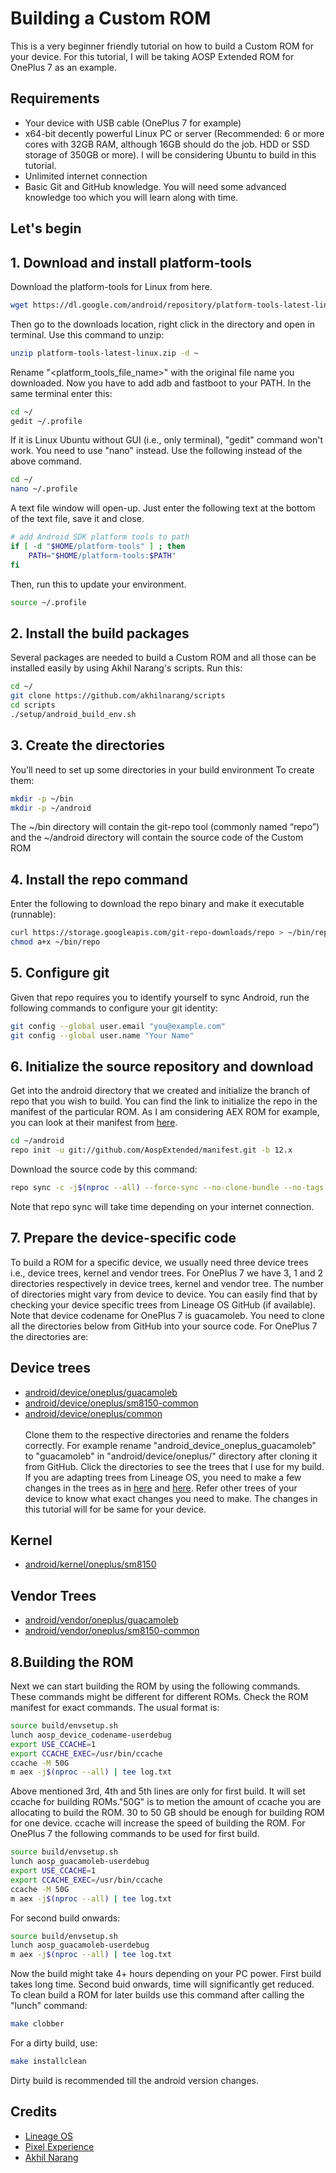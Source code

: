 
# Building a Custom ROM

This is a very beginner friendly tutorial on how to build a Custom ROM for your device. For this tutorial, I will be taking AOSP Extended ROM for OnePlus 7 as an example.
## Requirements

- Your device with USB cable (OnePlus 7 for example)
- x64-bit decently powerful Linux PC or server (Recommended: 6 or more cores with 32GB RAM, although 16GB should do the job. HDD or SSD storage of 350GB or more). I will be considering Ubuntu to build in this tutorial.
- Unlimited internet connection
- Basic Git and GitHub knowledge. You will need some advanced knowledge too which you will learn along with time.

## Let's begin
## 1. Download and install platform-tools

Download the platform-tools for Linux from here.
```bash
wget https://dl.google.com/android/repository/platform-tools-latest-linux.zip
```
Then go to the downloads location, right click in the directory and open in terminal. Use this command to unzip:
```bash
unzip platform-tools-latest-linux.zip -d ~
```
Rename "<platform_tools_file_name>" with the original file name you downloaded. Now you have to add adb and fastboot to your PATH. In the same terminal enter this:
```bash
cd ~/
gedit ~/.profile
```
If it is Linux Ubuntu without GUI (i.e., only terminal), "gedit" command won't work. You need to use "nano" instead. Use the following instead of the above command.
```bash
cd ~/
nano ~/.profile
```
A text file window will open-up. Just enter the following text at the bottom of the text file, save it and close.
```bash
# add Android SDK platform tools to path
if [ -d "$HOME/platform-tools" ] ; then
    PATH="$HOME/platform-tools:$PATH"
fi
```
Then, run this to update your environment.
```bash
source ~/.profile
```
## 2. Install the build packages
Several packages are needed to build a Custom ROM and all those can be installed easily by using Akhil Narang's scripts. Run this:
```bash
cd ~/
git clone https://github.com/akhilnarang/scripts
cd scripts
./setup/android_build_env.sh
```
## 3. Create the directories
You’ll need to set up some directories in your build environment
To create them:
```bash
mkdir -p ~/bin
mkdir -p ~/android
```
The ~/bin directory will contain the git-repo tool (commonly named “repo”) and the ~/android directory will contain the source code of the Custom ROM


## 4. Install the repo command
Enter the following to download the repo binary and make it executable (runnable):
```bash
curl https://storage.googleapis.com/git-repo-downloads/repo > ~/bin/repo
chmod a+x ~/bin/repo
```
## 5. Configure git
Given that repo requires you to identify yourself to sync Android, run the following commands to configure your git identity:
```bash
git config --global user.email "you@example.com"
git config --global user.name "Your Name"
```
## 6. Initialize the source repository and download
Get into the android directory that we created and initialize the branch of repo that you wish to build. You can find the link to initialize the repo in the manifest of the particular ROM. As I am considering AEX ROM for example, you can look at their manifest from [here](https://github.com/AospExtended/manifest).
```bash
cd ~/android
repo init -u git://github.com/AospExtended/manifest.git -b 12.x
```
Download the source code by this command:
```bash
repo sync -c -j$(nproc --all) --force-sync --no-clone-bundle --no-tags
```
Note that repo sync will take time depending on your internet connection.

## 7. Prepare the device-specific code
To build a ROM for a specific device, we usually need three device trees i.e., device trees, kernel and vendor trees. 
For OnePlus 7 we have 3, 1 and 2 directories respectively in device trees, kernel and vendor tree. The number of directories might vary from device to device. You can easily find that by checking your device specific trees from Lineage OS GitHub (if available). Note that device codename for OnePlus 7 is guacamoleb.  You need to clone all the directories below from GitHub into your source code. For OnePlus 7 the directories are:
## Device trees
- [android/device/oneplus/guacamoleb](https://github.com/shantanu-sarkar/android_device_oneplus_guacamoleb)
- [android/device/oneplus/sm8150-common](https://github.com/AospExtended-Devices/device_oneplus_sm8150-common)
- [android/device/oneplus/common](https://github.com/AospExtended-Devices/device_oneplus_common) <br /> <br />
Clone them to the respective directories
and rename the folders correctly. For example rename "android_device_oneplus_guacamoleb" to "guacamoleb" in "android/device/oneplus/" directory after cloning it from GitHub.
Click the directories to see the trees that I use for my build. If you are adapting trees from Lineage OS, you need to make a few changes in the trees as in [here](https://github.com/shantanu-sarkar/android_device_oneplus_guacamoleb/commit/1d83a5ca546a9ebb20175eb156fbf9888e4dc2d6) and [here](https://github.com/AospExtended-Devices/device_oneplus_sm8150-common/commit/813b0320384b95c5461b2776388c561a64868864). Refer other trees of your device to know what exact changes you need to make. The changes in this tutorial will for be same for your device.
## Kernel
- [android/kernel/oneplus/sm8150](https://github.com/AospExtended-Devices/kernel_oneplus_sm8150)
## Vendor Trees
- [android/vendor/oneplus/guacamoleb](https://github.com/shantanu-sarkar/android_vendor_oneplus_guacamoleb)
- [android/vendor/oneplus/sm8150-common](https://github.com/shantanu-sarkar/android_vendor_oneplus_sm8150-common)

## 8.Building the ROM
Next we can start building the ROM by using the following commands. These commands might be different for different ROMs. Check the ROM manifest for exact commands.
The usual format is:
```bash
source build/envsetup.sh
lunch aosp_device_codename-userdebug
export USE_CCACHE=1
export CCACHE_EXEC=/usr/bin/ccache
ccache -M 50G
m aex -j$(nproc --all) | tee log.txt
```
Above mentioned 3rd, 4th and 5th lines are only for first build. It will set ccache for building ROMs."50G" is to metion the amount of ccache you are allocating to build the ROM. 30 to 50 GB should be enough for building ROM for one device. ccache will increase the speed of building the ROM.
For OnePlus 7 the following commands to be used for first build.
```bash
source build/envsetup.sh
lunch aosp_guacamoleb-userdebug
export USE_CCACHE=1
export CCACHE_EXEC=/usr/bin/ccache
ccache -M 50G
m aex -j$(nproc --all) | tee log.txt
```
For second build onwards:
```bash
source build/envsetup.sh
lunch aosp_guacamoleb-userdebug
m aex -j$(nproc --all) | tee log.txt
```
Now the build might take 4+ hours depending on your PC power. First build takes long time. Second buid onwards, time will significantly get reduced. To clean build a ROM for later builds use this command after calling the "lunch" command:
```bash
make clobber
```
For a dirty build, use:
```bash
make installclean
```
Dirty build is recommended till the android version changes.

## Credits
- [Lineage OS](https://lineageosroms.com/guacamoleb/)
- [Pixel Experience](https://wiki.pixelexperience.org/devices/guacamoleb/build/)
- [Akhil Narang](https://github.com/akhilnarang)
